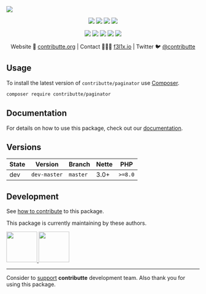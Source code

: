 ![](https://heatbadger.now.sh/github/readme/contributte/paginator/)

<p align=center>
  <a href="https://github.com/contributte/paginator/actions"><img src="https://badgen.net/github/checks/contributte/paginator/master"></a>
  <a href="https://coveralls.io/r/contributte/paginator"><img src="https://badgen.net/coveralls/c/github/contributte/paginator"></a>
  <a href="https://packagist.org/packages/contributte/paginator"><img src="https://badgen.net/packagist/dm/contributte/paginator"></a>
  <a href="https://packagist.org/packages/contributte/paginator"><img src="https://badgen.net/packagist/v/contributte/paginator"></a>
</p>
<p align=center>
  <a href="https://packagist.org/packages/contributte/paginator"><img src="https://badgen.net/packagist/php/contributte/paginator"></a>
  <a href="https://github.com/contributte/paginator"><img src="https://badgen.net/github/license/contributte/paginator"></a>
  <a href="https://bit.ly/ctteg"><img src="https://badgen.net/badge/support/gitter/cyan"></a>
  <a href="https://bit.ly/cttfo"><img src="https://badgen.net/badge/support/forum/yellow"></a>
  <a href="https://contributte.org/partners.html"><img src="https://badgen.net/badge/sponsor/donations/F96854"></a>
</p>

<p align=center>
Website 🚀 <a href="https://contributte.org">contributte.org</a> | Contact 👨🏻‍💻 <a href="https://f3l1x.io">f3l1x.io</a> | Twitter 🐦 <a href="https://twitter.com/contributte">@contributte</a>
</p>

## Usage

To install the latest version of `contributte/paginator` use [Composer](https://getcomposer.org).

```bash
composer require contributte/paginator
```

## Documentation

For details on how to use this package, check out our [documentation](.docs).

## Versions

| State       | Version       | Branch   | Nette | PHP     |
|-------------|---------------|----------|-------|---------|
| dev         | `dev-master`  | `master` | 3.0+  | `>=8.0` |

## Development

See [how to contribute](https://contributte.org/contributing.html) to this package.

This package is currently maintaining by these authors.

<a href="https://github.com/f3l1x">
  <img width="80" height="80" src="https://avatars2.githubusercontent.com/u/538058?v=3&s=80">
</a>

<a href="https://github.com/TonnyJe">
  <img width="80" height="80" src="https://avatars2.githubusercontent.com/u/9120518?v=3&s=80">
</a>

-----

Consider to [support](https://contributte.org/partners.html) **contributte** development team.
Also thank you for using this package.
